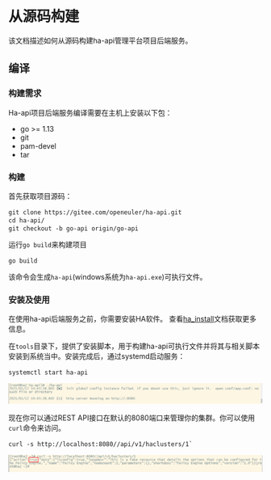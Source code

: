 # 从源码构建

该文档描述如何从源码构建ha-api管理平台项目后端服务。

## 编译

### 构建需求

Ha-api项目后端服务编译需要在主机上安装以下包：

 - go >= 1.13
 - git
 - pam-devel
 - tar

### 构建

首先获取项目源码：

```
git clone https://gitee.com/openeuler/ha-api.git
cd ha-api/
git checkout -b go-api origin/go-api
```

运行`go build`来构建项目

```
go build
```

该命令会生成`ha-api`(windows系统为`ha-api.exe`)可执行文件。

### 安装及使用

在使用ha-api后端服务之前，你需要安装HA软件。
查看[ha_install](./ha_install_en.md)文档获取更多信息。

在`tools`目录下，提供了安装脚本，用于构建ha-api可执行文件并将其与相关脚本安装到系统当中。安装完成后，通过systemd启动服务：

```
systemctl start ha-api
```

![run_ha-api](../pictures/run_ha-api.png)

现在你可以通过REST API接口在默认的8080端口来管理你的集群。你可以使用`curl`命令来访问。

```
curl -s http://localhost:8080//api/v1/haclusters/1`
```
![hacluster_api_example](../pictures/hacluster_api_example.png)